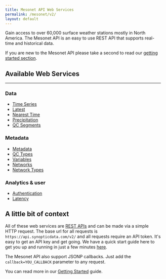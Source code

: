 ```yaml
---
title: Mesonet API Web Services
permalink: /mesonet/v2/
layout: default
---
```


Gain access to over 60,000 surface weather stations mostly in North America. The Mesonet API is an easy to use REST API that supports real-time and historical data.

If you are new to the Mesonet API please take a second to read our [getting started section][getting-started].

## Available Web Services

---

### Data

* [Time Series][timeseries-service]
* [Latest][latest-service]
* [Nearest Time][nearesttime-service]
* [Precipitation][precipitation-service]
* [QC Segments][qcsegments-service]

### Metadata

* [Metadata][metadata-service]
* [QC Types][qc-types-service]
* [Variables][variables-service]
* [Networks][networks-service]
* [Network Types][networktypes-service]

### Analytics & user

* [Authentication][authentication-service]
* [Latency][latency-service]

## A little bit of context

<!-- Reword this when we get to Alerts -->

All of these web services are [REST APIs][rest-service] and can be made via a simple HTTP request. The base url for all requests is `https://api.synopticdata.com/v2/` and all requests require an API token. It's easy to get an API key and get going. We have a quick start guide here to get you up and running in just a few minutes [here][getting-started].

The Mesonet API also support JSONP callbacks. Just add the `callback=YOU_CALLBACK` parameter to any request.

You can read more in our [Getting Started][getting-started] guide.

<!-- Refs and Such -->

[getting-started]: ./getting-started/
[rest-service]: https://en.wikipedia.org/wiki/Representational_state_transfer
[timeseries-service]: ./timeseries/
[latest-service]: ./latest/
[getting-started]: ./getting-started/
[authentication-service]: ./auth/
[metadata-service]: ./metadata/
[nearesttime-service]: ./nearesttime/
[precipitation-service]: ./precipitation/
[latency-service]: ./latency/
[qc-types-service]: ./qctypes/
[variables-service]: ./variables/
[networks-service]: ./networks/
[networktypes-service]: ./networktypes/
[qcsegments-service]: ./qcsegments/
[mesowest]: https://mesowest.utah.edu
[uutah]: https://www.utah.edu
[synoptic]: https://synopticlabs.org
